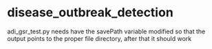 # disease_outbreak_detection

adi_gsr_test.py needs have the savePath variable modified so that the output points
to the proper file directory, after that it should work